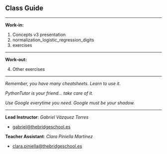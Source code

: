## **Class Guide**

---------

**Work-in:**

1. Concepts v3 presentation
2. normalization_logistic_regression_digits
3. exercises

---------

**Work-out:**

4. Other exercises

---------

*Remember, you have many cheatsheets. Learn to use it.*

*PythonTutor is your friend... take care of it.*

*Use Google everytime you need. Google must be your shadow.*

---------

**Lead Instructor**: *Gabriel Vázquez Torres*

- gabriel@thebridgeschool.es

**Teacher Assistant**: *Clara Piniella Martinez*

- clara.piniella@thebridgeschool.es